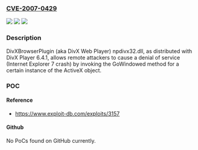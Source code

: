 ### [CVE-2007-0429](https://cve.mitre.org/cgi-bin/cvename.cgi?name=CVE-2007-0429)
![](https://img.shields.io/static/v1?label=Product&message=n%2Fa&color=blue)
![](https://img.shields.io/static/v1?label=Version&message=n%2Fa&color=blue)
![](https://img.shields.io/static/v1?label=Vulnerability&message=n%2Fa&color=brighgreen)

### Description

DivXBrowserPlugin (aka DivX Web Player) npdivx32.dll, as distributed with DivX Player 6.4.1, allows remote attackers to cause a denial of service (Internet Explorer 7 crash) by invoking the GoWindowed method for a certain instance of the ActiveX object.

### POC

#### Reference
- https://www.exploit-db.com/exploits/3157

#### Github
No PoCs found on GitHub currently.

